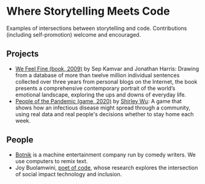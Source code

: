 # Where Storytelling Meets Code

Examples of intersections between storytelling and code. Contributions (including self-promotion) welcome and encouraged.

## Projects
* [We Feel Fine (book, 2009)](http://wefeelfine.org/book/) by Sep Kamvar and Jonathan Harris: Drawing from a database of more than twelve million individual sentences collected over three years from personal blogs on the Internet, the book presents a comprehensive contemporary portrait of the world’s emotional landscape, exploring the ups and downs of everyday life.
* [People of the Pandemic (game, 2020)](https://peopleofthepandemicgame.com/) by [Shirley Wu](https://sxywu.com/): A game that shows how an infectious disease might spread through a community, using real data and real people's decisions whether to stay home each week.

## People
* [Botnik](https://botnik.org/) is a machine entertainment company run by comedy writers. We use computers to remix text.
* Joy Buolamwini, [poet of code](https://www.poetofcode.com/), whose research explores the intersection of social impact technology and inclusion.